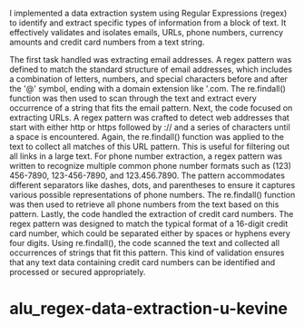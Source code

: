 I implemented a data extraction system using Regular Expressions (regex) to identify and extract specific types of information from a block of text.  It effectively validates and isolates emails, URLs, phone numbers, currency amounts and credit card numbers from a text string.

The first task handled was extracting email addresses. A regex pattern was defined to match the standard structure of email addresses, which includes a combination of letters, numbers, and special characters before and after the '@' symbol, ending with a domain extension like '.com. The re.findall() function was then used to scan through the text and extract every occurrence of a string that fits the email pattern.
Next, the code focused on extracting URLs. A regex pattern was crafted to detect web addresses that start with either http or https followed by :// and a series of characters until a space is encountered. Again, the re.findall() function was applied to the text to collect all matches of this URL pattern. This is useful for filtering out all links in a large text.
For phone number extraction, a regex pattern was written to recognize multiple common phone number formats such as (123) 456-7890, 123-456-7890, and 123.456.7890. The pattern accommodates different separators like dashes, dots, and parentheses to ensure it captures various possible representations of phone numbers. The re.findall() function was then used to retrieve all phone numbers from the text based on this pattern.
Lastly, the code handled the extraction of credit card numbers. The regex pattern was designed to match the typical format of a 16-digit credit card number, which could be separated either by spaces or hyphens every four digits. Using re.findall(), the code scanned the text and collected all occurrences of strings that fit this pattern. This kind of validation ensures that any text data containing credit card numbers can be identified and processed or secured appropriately.

# alu_regex-data-extraction-u-kevine

